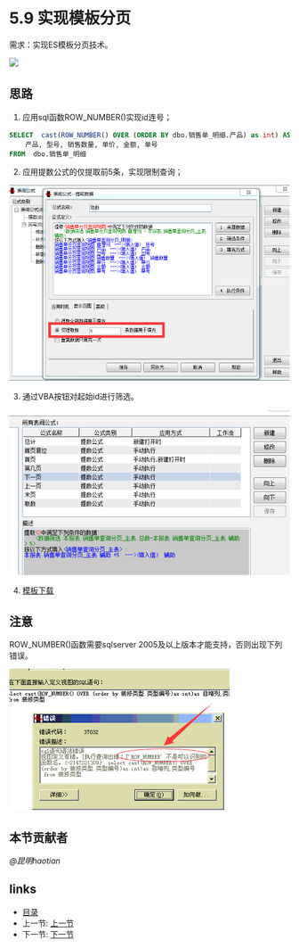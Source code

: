 # 5.9 实现模板分页
需求：实现ES模板分页技术。

![](images/5.9.1.png)

## 思路
1. 应用sql函数ROW_NUMBER()实现id连号；

```sql
SELECT  cast(ROW_NUMBER() OVER (ORDER BY dbo.销售单_明细.产品) as int) AS 自增列, 
	产品, 型号, 销售数量, 单价, 金额, 单号
FROM  dbo.销售单_明细
```

2. 应用提数公式的仅提取前5条，实现限制查询；

![](images/5.9.4.png)

3. 通过VBA按钮对起始id进行筛选。

![](images/5.9.3.png)

4. [模板下载](files/5.9.rar)

## 注意
ROW_NUMBER()函数需要sqlserver 2005及以上版本才能支持，否则出现下列错误。

![](images/5.9.2.png)

## 本节贡献者
*@昆明haotian*

## links
  * [目录](<preface.md>)
  * 上一节: [上一节](<05.8.md>)
  * 下一节: [下一节](<05.10.md>)
